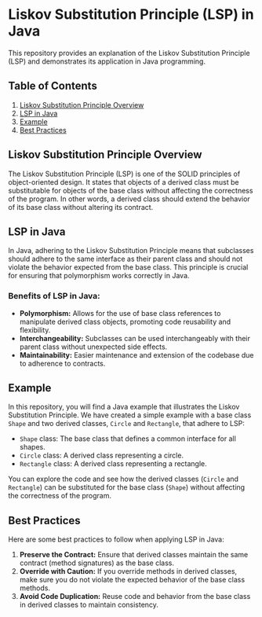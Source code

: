 # Liskov Substitution Principle (LSP) in Java

This repository provides an explanation of the Liskov Substitution Principle (LSP) and demonstrates its application in Java programming.

## Table of Contents

1. [Liskov Substitution Principle Overview](#liskov-substitution-principle-overview)
2. [LSP in Java](#lsp-in-java)
3. [Example](#example)
4. [Best Practices](#best-practices)

## Liskov Substitution Principle Overview

The Liskov Substitution Principle (LSP) is one of the SOLID principles of object-oriented design. It states that objects of a derived class must be substitutable for objects of the base class without affecting the correctness of the program. In other words, a derived class should extend the behavior of its base class without altering its contract.

## LSP in Java

In Java, adhering to the Liskov Substitution Principle means that subclasses should adhere to the same interface as their parent class and should not violate the behavior expected from the base class. This principle is crucial for ensuring that polymorphism works correctly in Java.

### Benefits of LSP in Java:

- **Polymorphism:** Allows for the use of base class references to manipulate derived class objects, promoting code reusability and flexibility.
- **Interchangeability:** Subclasses can be used interchangeably with their parent class without unexpected side effects.
- **Maintainability:** Easier maintenance and extension of the codebase due to adherence to contracts.

## Example

In this repository, you will find a Java example that illustrates the Liskov Substitution Principle. We have created a simple example with a base class `Shape` and two derived classes, `Circle` and `Rectangle`, that adhere to LSP:

- `Shape` class: The base class that defines a common interface for all shapes.
- `Circle` class: A derived class representing a circle.
- `Rectangle` class: A derived class representing a rectangle.

You can explore the code and see how the derived classes (`Circle` and `Rectangle`) can be substituted for the base class (`Shape`) without affecting the correctness of the program.

## Best Practices

Here are some best practices to follow when applying LSP in Java:

1. **Preserve the Contract:** Ensure that derived classes maintain the same contract (method signatures) as the base class.
2. **Override with Caution:** If you override methods in derived classes, make sure you do not violate the expected behavior of the base class methods.
3. **Avoid Code Duplication:** Reuse code and behavior from the base class in derived classes to maintain consistency.



